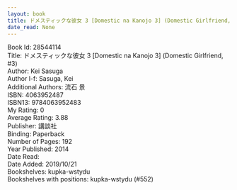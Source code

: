 ```yaml
---
layout: book
title: ドメスティックな彼女 3 [Domestic na Kanojo 3] (Domestic Girlfriend,  no. 3)
date_read: None
---
```


Book Id: 28544114<br />
Title: ドメスティックな彼女 3 [Domestic na Kanojo 3] (Domestic Girlfriend, #3)<br />
Author: Kei Sasuga<br />
Author l-f: Sasuga, Kei<br />
Additional Authors: 流石 景<br />
ISBN: 4063952487<br />
ISBN13: 9784063952483<br />
My Rating: 0<br />
Average Rating: 3.88<br />
Publisher: 講談社<br />
Binding: Paperback<br />
Number of Pages: 192<br />
Year Published: 2014<br />
Date Read: <br />
Date Added: 2019/10/21<br />
Bookshelves: kupka-wstydu<br />
Bookshelves with positions: kupka-wstydu (#552)<br />

